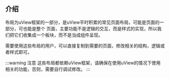 ## 介绍

<!-- 布局为uView框架的一部分，是uView(**言信网络**)前端开发组平时积累的常见页面布局，可能是页面的一部分，可也能是整个 -->
布局为uView框架的一部分，是uView平时积累的常见页面布局，可能是页面的一部分，可也能是整个
页面，主要功能不是逻辑的交互，而是样式的实现，所以我们把它们收集成一个板块，而不是当成组件呈现。  

需要使用这些布局的用户，可以直接复制到需要的页面，修改相关的结构，逻辑或者样式即可。

:::warning 注意
这些布局都依赖uView框架，请确保在使用uView的情况下使用相关的功能，否则，需要自行调试修改。
:::